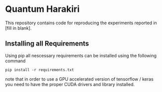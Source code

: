 # Quantum Harakiri

This repository contains code for reproducing the experiments reported in [fill in blank].

## Installing all Requirements
Using pip all nescessary requirements can be installed using the following command
```
pip install -r requirements.txt
```
note that in order to use a GPU accelerated version of tensorflow / keras you need
to have the proper CUDA drivers and library installed.
